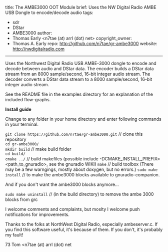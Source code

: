title: The AMBE3000 OOT Module
brief: Uses the NW Digital Radio AMBE USB Dongle to encode/decode audio
tags:
  - sdr
  - DStar
  - AMBE3000
author:
  - Thomas Early <n7tae (at) arrl (dot) net>
copyright_owner:
  - Thomas A. Early
repo: http://github.com/n7tae/gr-ambe3000
website: http://nwdigitalradio.com
---
Uses the Northwest Digital Radio USB AMBE-3000 dongle to encode and decode between audio and DStar data. The encoder builds a DStar data stream from an 8000 sample/second, 16-bit integer audio stream. The decoder converts a DStar data stream to a 8000 sample/second, 16-bit integer audio stream.

See the README file in the examples directory for an explanation of the included flow-graphs.

**Install guide**  

Change to any folder in your home directory and enter following commands in your terminal.

`git clone https://github.com/n7tae/gr-ambe3000.git` // clone this repository  
`cd gr-ambe3000/`  
`mkdir build` // make build folder  
`cd build/`  
`cmake ../` // build makefiles (possible include -DCMAKE_INSTALL_PREFIX=<path_to_gnuradio>, see the gnuradio WIKI)
`make` // build toolbox (There may be a few warngings, mostly about doxygen, but no errors.)
`sudo make install` // to make the ambe3000 blocks available to gnuradio-companion.

And if you don't want the ambe3000 blocks anymore...

`sudo make uninstall` // (in the build directory) to remove the ambe 3000 blocks from grc

I welcome comments and complaints, but moslty I welcome push notifications for improvements.

Thanks to the folks at NorthWest Digital Radio, especially ambeserver.c. If you find this software useful, it's because of them. If you don't, it's probably my fault!

73 Tom <n7tae (at) arrl (dot) net
